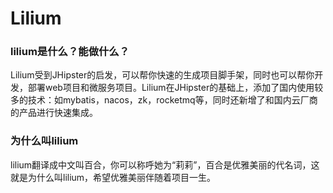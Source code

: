 # Lilium
### lilium是什么？能做什么？
Lilium受到JHipster的启发，可以帮你快速的生成项目脚手架，同时也可以帮你开发，部署web项目和微服务项目。Lilium在JHipster的基础上，添加了国内使用较多的技术：如mybatis，nacos，zk，rocketmq等，同时还新增了和国内云厂商的产品进行快速集成。

### 为什么叫lilium
lilium翻译成中文叫百合，你可以称呼她为“莉莉”，百合是优雅美丽的代名词，这就是为什么叫lilium，希望优雅美丽伴随着项目一生。

